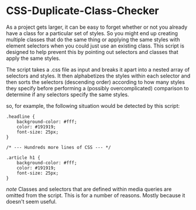 # CSS-Duplicate-Class-Checker

As a project gets larger, it can be easy to forget whether or not you already have a class for a particular set of styles. So you might end up creating multiple classes that do the same thing or applying the same styles with element selectors when you could just use an existing class. This script is designed to help prevent this by pointing out selectors and classes that apply the same styles.

The script takes a .css file as input and breaks it apart into a nested array of selectors and styles. It then alphabetizes the styles within each selector and then sorts the selectors (descending order) according to how many styles they specify before performing a (possibly overcomplicated) comparison to determine if any selectors specify the same styles.

so, for example, the following situation would be detected by this script:

```
.headline {
    background-color: #fff;
    color: #191919;
    font-size: 25px;
}

/* --- Hundreds more lines of CSS --- */

.article h1 {
    background-color: #fff;
    color: #191919;
    font-size: 25px;
}

```

*note* Classes and selectors that are defined within media queries are omitted from the script. This is for a number of reasons. Mostly because it doesn't seem useful.
